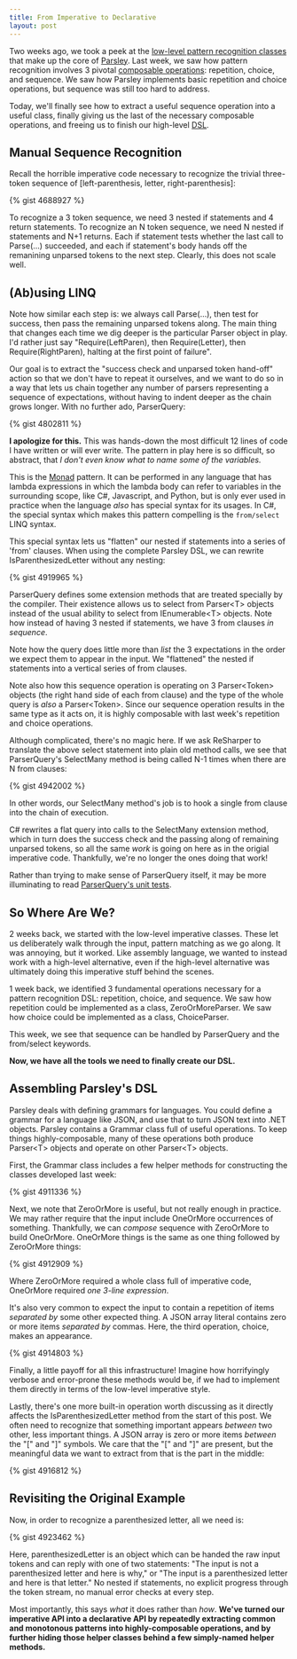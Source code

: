 ```yaml
---
title: From Imperative to Declarative
layout: post
---
```


Two weeks ago, we took a peek at the [low-level pattern recognition classes](http://www.headspring.com/patrick/whittling-parsley/) that make up the core of [Parsley](https://github.com/plioi/parsley).  Last week, we saw how pattern recognition involves 3 pivotal [composable operations](http://www.headspring.com/patrick/composable-operations/): repetition, choice, and sequence.  We saw how Parsley implements basic repetition and choice operations, but sequence was still too hard to address.

Today, we'll finally see how to extract a useful sequence operation into a useful class, finally giving us the last of the necessary composable operations, and freeing us to finish our high-level [DSL](http://martinfowler.com/bliki/DomainSpecificLanguage.html).

## Manual Sequence Recognition

Recall the horrible imperative code necessary to recognize the trivial three-token sequence of [left-parenthesis, letter, right-parenthesis]:

{% gist 4688927 %}

To recognize a 3 token sequence, we need 3 nested if statements and 4 return statements.  To recognize an N token sequence, we need N nested if statements and N+1 returns.  Each if statement tests whether the last call to Parse(...) succeeded, and each if statement's body hands off the remanining unparsed tokens to the next step.  Clearly, this does not scale well.

## (Ab)using LINQ

Note how similar each step is: we always call Parse(...), then test for success, then pass the remaining unparsed tokens along.  The main thing that changes each time we dig deeper is the particular Parser object in play.  I'd rather just say "Require(LeftParen), then Require(Letter), then Require(RightParen), halting at the first point of failure".

Our goal is to extract the "success check and unparsed token hand-off" action so that we don't have to repeat it ourselves, and we want to do so in a way that lets us chain together any number of parsers representing a sequence of expectations, without having to indent deeper as the chain grows longer.  With no further ado, ParserQuery:

{% gist 4802811 %}

**I apologize for this.**  This was hands-down the most difficult 12 lines of code I have written or will ever write.  The pattern in play here is so difficult, so abstract, that *I don't even know what to name some of the variables.*

This is the [Monad](http://blogs.msdn.com/b/wesdyer/archive/2008/01/11/the-marvels-of-monads.aspx) pattern.  It can be performed in any language that has lambda expressions in which the lambda body can refer to variables in the surrounding scope, like C#, Javascript, and Python, but is only ever used in practice when the language *also* has special syntax for its usages.  In C#, the special syntax which makes this pattern compelling is the <code>from/select</code> LINQ syntax.

This special syntax lets us "flatten" our nested if statements into a series of 'from' clauses.  When using the complete Parsley DSL, we can rewrite IsParenthesizedLetter without any nesting:

{% gist 4919965 %}

ParserQuery defines some extension methods that are treated specially by the compiler.  Their existence allows us to select from Parser&lt;T&gt; objects instead of the usual ability to select from IEnumerable&lt;T&gt; objects.  Note how instead of having 3 nested if statements, we have 3 from clauses *in sequence*.

Note how the query does little more than *list* the 3 expectations in the order we expect them to appear in the input.  We "flattened" the nested if statements into a vertical series of from clauses.

Note also how this sequence operation is operating on 3 Parser&lt;Token&gt; objects (the right hand side of each from clause) and the type of the whole query is *also* a Parser&lt;Token&gt;.  Since our sequence operation results in the same type as it acts on, it is highly composable with last week's repetition and choice operations.

Although complicated, there's no magic here.  If we ask ReSharper to translate the above select statement into plain old method calls, we see that ParserQuery's SelectMany method is being called N-1 times when there are N from clauses:

{% gist 4942002 %}

In other words, our SelectMany method's job is to hook a single from clause into the chain of execution.

C# rewrites a flat query into calls to the SelectMany extension method, which in turn does the success check and the passing along of remaining unparsed tokens, so all the same *work* is going on here as in the origial imperative code.  Thankfully, we're no longer the ones doing that work!

Rather than trying to make sense of ParserQuery itself, it may be more illuminating to read [ParserQuery's unit tests](https://github.com/plioi/parsley/blob/cb69098da8135f7ac5fb1b0f84071e0e8b94b8a0/src/Parsley.Test/ParserQueryTests.cs).

## So Where Are We?

2 weeks back, we started with the low-level imperative classes.  These let us deliberately walk through the input, pattern matching as we go along.  It was annoying, but it worked.  Like assembly language, we wanted to instead work with a high-level alternative, even if the high-level alternative was ultimately doing this imperative stuff behind the scenes.

1 week back, we identified 3 fundamental operations necessary for a pattern recognition DSL: repetition, choice, and sequence.  We saw how repetition could be implemented as a class, ZeroOrMoreParser.  We saw how choice could be implemented as a class, ChoiceParser.

This week, we see that sequence can be handled by ParserQuery and the from/select keywords.

**Now, we have all the tools we need to finally create our DSL.**

## Assembling Parsley's DSL

Parsley deals with defining grammars for languages.  You could define a grammar for a language like JSON, and use that to turn JSON text into .NET objects.  Parsley contains a Grammar class full of useful operations.  To keep things highly-composable, many of these operations both produce Parser&lt;T&gt; objects and operate on other Parser&lt;T&gt; objects.

First, the Grammar class includes a few helper methods for constructing the classes developed last week:

{% gist 4911336 %}

Next, we note that ZeroOrMore is useful, but not really enough in practice.  We may rather require that the input include OneOrMore occurrences of something.  Thankfully, we can *compose* sequence with ZeroOrMore to build OneOrMore.  OneOrMore things is the same as one thing followed by ZeroOrMore things:

{% gist 4912909 %}

Where ZeroOrMore required a whole class full of imperative code, OneOrMore required *one 3-line expression*.

It's also very common to expect the input to contain a repetition of items *separated by* some other expected thing.  A JSON array literal contains zero or more items *separated by* commas.  Here, the third operation, choice, makes an appearance.

{% gist 4914803 %}

Finally, a little payoff for all this infrastructure!  Imagine how horrifyingly verbose and error-prone these methods would be, if we had to implement them directly in terms of the low-level imperative style.

Lastly, there's one more built-in operation worth discussing as it directly affects the IsParenthesizedLetter method from the start of this post.  We often need to recognize that something important appears *between* two other, less important things.  A JSON array is zero or more items *between* the "[" and "]" symbols.  We care that the "[" and "]" are present, but the meaningful data we want to extract from that is the part in the middle:

{% gist 4916812 %}

## Revisiting the Original Example

Now, in order to recognize a parenthesized letter, all we need is:

{% gist 4923462 %}

Here, parenthesizedLetter is an object which can be handed the raw input tokens and can reply with one of two statements: "The input is not a parenthesized letter and here is why," or "The input is a parenthesized letter and here is that letter."  No nested if statements, no explicit progress through the token stream, no manual error checks at every step.

Most importantly, this says *what* it does rather than *how*.  **We've turned our imperative API into a declarative API by repeatedly extracting common and monotonous patterns into highly-composable operations, and by further hiding those helper classes behind a few simply-named helper methods.**